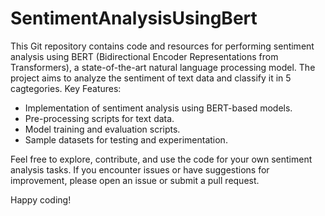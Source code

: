 # SentimentAnalysisUsingBert
This Git repository contains code and resources for performing sentiment analysis using BERT (Bidirectional Encoder Representations from Transformers), a state-of-the-art natural language processing model. The project aims to analyze the sentiment of text data and classify it in 5 cagtegories.
Key Features:
- Implementation of sentiment analysis using BERT-based models.
- Pre-processing scripts for text data.
- Model training and evaluation scripts.
- Sample datasets for testing and experimentation.

Feel free to explore, contribute, and use the code for your own sentiment analysis tasks. If you encounter issues or have suggestions for improvement, please open an issue or submit a pull request.

Happy coding!
